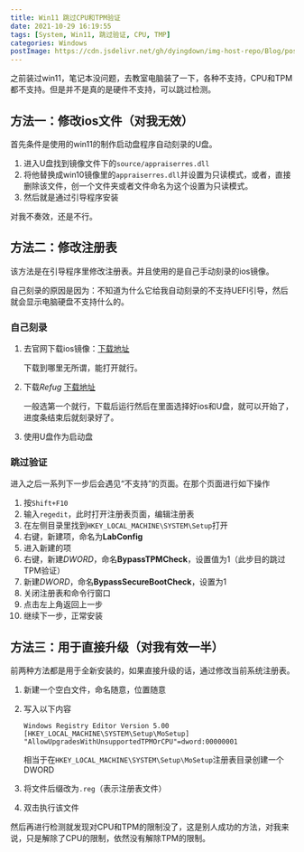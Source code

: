 ```yaml
---
title: Win11 跳过CPU和TPM验证
date: 2021-10-29 16:19:55
tags: [System, Win11, 跳过验证, CPU, TMP]
categories: Windows
postImage: https://cdn.jsdelivr.net/gh/dyingdown/img-host-repo/Blog/post20211030010900.jpg
---
```


之前装过win11，笔记本没问题，去教室电脑装了一下，各种不支持，CPU和TPM都不支持。但是并不是真的是硬件不支持，可以跳过检测。

<!--more-->

## 方法一：修改ios文件（对我无效）

首先条件是使用的win11的制作启动盘程序自动刻录的U盘。

1. 进入U盘找到镜像文件下的`source/appraiserres.dll`
2. 将他替换成win10镜像里的`appraiserres.dll`并设置为只读模式，或者，直接删除该文件，创一个文件夹或者文件命名为这个设置为只读模式。
3. 然后就是通过引导程序安装

对我不奏效，还是不行。

## 方法二：修改注册表

该方法是在引导程序里修改注册表。并且使用的是自己手动刻录的ios镜像。

自己刻录的原因是因为：不知道为什么它给我自动刻录的不支持UEFI引导，然后就会显示电脑硬盘不支持什么的。

### 自己刻录

1. 去官网下载ios镜像：[下载地址](https://www.microsoft.com/zh-cn/software-download/windows11)

   

   

   下载到哪里无所谓，能打开就行。

2. 下载*Refug* [下载地址](https://rufus.ie/downloads/)

   一般选第一个就行，下载后运行然后在里面选择好ios和U盘，就可以开始了，进度条结束后就刻录好了。

3. 使用U盘作为启动盘

### 跳过验证

进入之后一系列下一步后会遇见“不支持”的页面。在那个页面进行如下操作

1. 按`Shift+F10`
2. 输入`regedit`，此时打开注册表页面，编辑注册表
3. 在左侧目录里找到`HKEY_LOCAL_MACHINE\SYSTEM\Setup`打开
4. 右键，新建项，命名为**LabConfig**
5. 进入新建的项
6. 右键，新建*DWORD*，命名**BypassTPMCheck**，设置值为1（此步目的跳过TPM验证）
7. 新建*DWORD*，命名**BypassSecureBootCheck**，设置为1
8. 关闭注册表和命令行窗口
9. 点击左上角返回上一步
10. 继续下一步，正常安装

## 方法三：用于直接升级（对我有效一半）

前两种方法都是用于全新安装的，如果直接升级的话，通过修改当前系统注册表。

1. 新建一个空白文件，命名随意，位置随意

2. 写入以下内容

   ```
   Windows Registry Editor Version 5.00
   [HKEY_LOCAL_MACHINE\SYSTEM\Setup\MoSetup]
   "AllowUpgradesWithUnsupportedTPMOrCPU"=dword:00000001
   ```

   相当于在`HKEY_LOCAL_MACHINE\SYSTEM\Setup\MoSetup`注册表目录创建一个DWORD

3. 将文件后缀改为`.reg`（表示注册表文件）

4. 双击执行该文件

然后再进行检测就发现对CPU和TPM的限制没了，这是别人成功的方法，对我来说，只是解除了CPU的限制，依然没有解除TPM的限制。